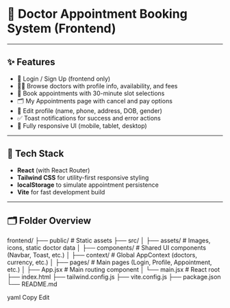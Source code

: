 # 🏥 Doctor Appointment Booking System (Frontend)

---

## ✨ Features

- 🔐 Login / Sign Up (frontend only)
- 👨‍⚕️ Browse doctors with profile info, availability, and fees
- 📅 Book appointments with 30-minute slot selections
- 🗂️ My Appointments page with cancel and pay options
- 👤 Edit profile (name, phone, address, DOB, gender)
- ✅ Toast notifications for success and error actions
- 📱 Fully responsive UI (mobile, tablet, desktop)

---

## 🧱 Tech Stack

- **React** (with React Router)
- **Tailwind CSS** for utility-first responsive styling
- **localStorage** to simulate appointment persistence
- **Vite** for fast development build

---



## 🗂️ Folder Overview


frontend/
├── public/ # Static assets
├── src/
│ ├── assets/ # Images, icons, static doctor data
│ ├── components/ # Shared UI components (Navbar, Toast, etc.)
│ ├── context/ # Global AppContext (doctors, currency, etc.)
│ ├── pages/ # Main pages (Login, Profile, Appointment, etc.)
│ ├── App.jsx # Main routing component
│ └── main.jsx # React root
├── index.html
├── tailwind.config.js
├── vite.config.js
├── package.json
└── README.md

yaml
Copy
Edit


